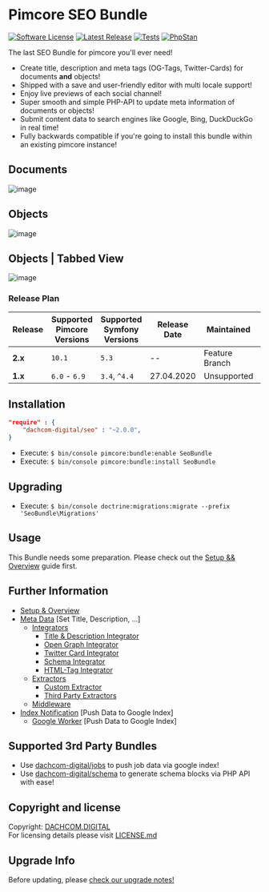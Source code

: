 # Pimcore SEO Bundle
[![Software License](https://img.shields.io/badge/license-GPLv3-brightgreen.svg?style=flat-square)](LICENSE.md)
[![Latest Release](https://img.shields.io/packagist/v/dachcom-digital/seo.svg?style=flat-square)](https://packagist.org/packages/dachcom-digital/seo)
[![Tests](https://img.shields.io/github/workflow/status/dachcom-digital/pimcore-seo/Codeception/master?style=flat-square&logo=github&label=codeception)](https://github.com/dachcom-digital/pimcore-seo/actions?query=workflow%3ACodeception+branch%3Amaster)
[![PhpStan](https://img.shields.io/github/workflow/status/dachcom-digital/pimcore-seo/PHP%20Stan/master?style=flat-square&logo=github&label=phpstan%20level%204)](https://github.com/dachcom-digital/pimcore-seo/actions?query=workflow%3A"PHP+Stan"+branch%3Amaster)

The last SEO Bundle for pimcore you'll ever need!

- Create title, description and meta tags (OG-Tags, Twitter-Cards) for documents **and** objects!
- Shipped with a save and user-friendly editor with multi locale support!
- Enjoy live previews of each social channel!
- Super smooth and simple PHP-API to update meta information of documents or objects!
- Submit content data to search engines like Google, Bing, DuckDuckGo in real time!
- Fully backwards compatible if you're going to install this bundle within an existing pimcore instance!

## Documents
![image](https://user-images.githubusercontent.com/700119/79641134-db71cd00-8195-11ea-81c4-e2bbdb7073f5.png)

## Objects
![image](https://user-images.githubusercontent.com/700119/79641347-39eb7b00-8197-11ea-9ef7-9ec41f8c2057.png)

## Objects | Tabbed View
![image](https://user-images.githubusercontent.com/700119/79804274-0578ea00-8364-11ea-8780-3cd8b2d72376.png)

### Release Plan

| Release | Supported Pimcore Versions        | Supported Symfony Versions | Release Date | Maintained     | Branch     |
|---------|-----------------------------------|----------------------------|--------------|----------------|------------|
| **2.x** | `10.1`                            | `5.3`                      | --           | Feature Branch | dev-master |
| **1.x** | `6.0` - `6.9`                     | `3.4`, `^4.4`              | 27.04.2020   | Unsupported    | 1.x        |


## Installation

```json
"require" : {
    "dachcom-digital/seo" : "~2.0.0",
}
```

- Execute: `$ bin/console pimcore:bundle:enable SeoBundle`
- Execute: `$ bin/console pimcore:bundle:install SeoBundle`

## Upgrading
- Execute: `$ bin/console doctrine:migrations:migrate --prefix 'SeoBundle\Migrations'`

## Usage
This Bundle needs some preparation. Please check out the [Setup && Overview](docs/00_Setup.md) guide first.

## Further Information
- [Setup & Overview](docs/00_Setup.md)
- [Meta Data](./docs/10_MetaData.md) [Set Title, Description, ...]
  - [Integrators](./docs/MetaData/10_Integrator.md)
    - [Title & Description Integrator](./docs/MetaData/Integrator/10_TitleDescriptionIntegrator.md)
    - [Open Graph Integrator](./docs/MetaData/Integrator/11_OpenGraphIntegrator.md)
    - [Twitter Card Integrator](./docs/MetaData/Integrator/12_TwitterCardIntegrator.md)
    - [Schema Integrator](./docs/MetaData/Integrator/13_SchemaIntegrator.md)
    - [HTML-Tag Integrator](./docs/MetaData/Integrator/14_HtmlTagIntegrator.md)
  - [Extractors](./docs/MetaData/20_Extractors.md)
    - [Custom Extractor](./docs/MetaData/Extractor/10_CustomExtractor.md)
    - [Third Party Extractors](./docs/MetaData/Extractor/11_ThirdPartyExtractors.md)
  - [Middleware](docs/MetaData/30_Middleware.md)
- [Index Notification](docs/20_IndexNotification.md) [Push Data to Google Index]
  - [Google Worker](docs/IndexNotification/Worker/01_GoogleWorker.md) [Push Data to Google Index]

## Supported 3rd Party Bundles
- Use [dachcom-digital/jobs](https://github.com/dachcom-digital/pimcore-jobs) to push job data via google index!
- Use [dachcom-digital/schema](https://github.com/dachcom-digital/pimcore-schema) to generate schema blocks via PHP API with ease!

## Copyright and license
Copyright: [DACHCOM.DIGITAL](http://dachcom-digital.ch)  
For licensing details please visit [LICENSE.md](LICENSE.md)  

## Upgrade Info
Before updating, please [check our upgrade notes!](UPGRADE.md)
